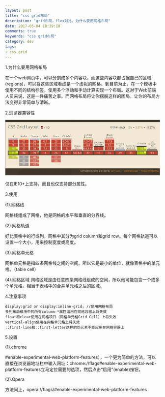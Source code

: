 ```yaml
---
layout: post
title: "css grid布局"
description: "grid布局，flex对比，为什么要用网格布局"
date: 2017-05-04 18:39:18
comments: true
keywords: "css grid布局"
category: dev
tags:
- css grid
---
```


1.为什么要用网格布局

在一个web网页中，可以分割成多个内容块，而这些内容块都占据自己的区域(regions)，可以将这些区域看成是一个虚拟的网格。到目前为止，在一个模板中使用不同的结构标签，使用多个浮动和手动计算实现一个布局。这对于Web前端人员来说，这是一件痛苦之事。而网格布局将让你摆脱这样的困局，让你的布局方法变得非常简单与清晰。

2.浏览器兼容性

<img src="https://raw.githubusercontent.com/penglin254/penglin254.github.io/master/images/css_grid.png">

仅在IE10+上支持，而且也仅支持部分属性。

3.使用

(1).网格线

网格线组成了网格，他是网格的水平和垂直的分界线。

(2).网格轨道

好比表格中的行或列，网格中其分为grid column和grid row。每个网格轨道可以设置一个大小，用来控制宽度或高度。

(3).网格单元格

网格单元格是指四条网格线之间的空间。所以它是最小的单位，就像表格中的单元格。（table cell）

(4).网格区域
网格区域是由任意四条网格线组成的空间，所以他可能包含一个或多个单元格。相当于表格中的合并单元格之后的区域。

4.注意事项

    display:grid or display:inline-grid; //使用网格布局
    多列布局模块中的所有column-*属性运用在网格容器上将失效
    float和clear使用在网格项目（网格单元格Grid Cell）上将失效
    vertical-align使用在网格单元格上将失效
    ::first-line和::first-letter这样的伪元素不能应用在网格容器上
    
5.设置

(1).chrome

#enable-experimental-web-platform-features），一个更为简单的方法，可以直接在浏览器地址栏中输入网址：chrome://flags#enable-experimental-web-platform-features立马定位需要的选项，然后点击“启用”(enable)按钮，

(2).Opera

方法同上，opera://flags/#enable-experimental-web-platform-features